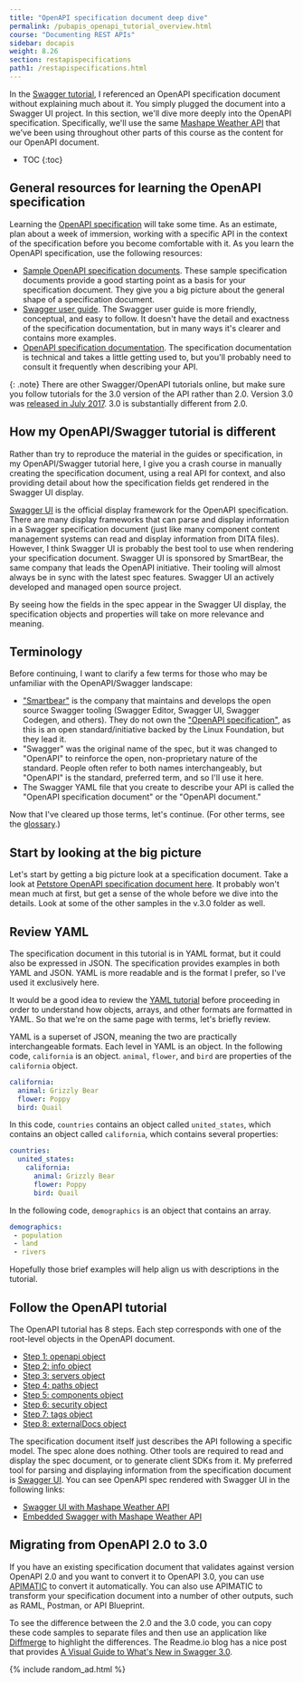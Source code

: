 ```yaml
---
title: "OpenAPI specification document deep dive"
permalink: /pubapis_openapi_tutorial_overview.html
course: "Documenting REST APIs"
sidebar: docapis
weight: 8.26
section: restapispecifications
path1: /restapispecifications.html
---
```


In the [Swagger tutorial](pubapis_swagger.html), I referenced an OpenAPI specification document without explaining much about it. You simply plugged the document into a Swagger UI project. In this section, we'll dive more deeply into the OpenAPI specification. Specifically, we'll use the same [Mashape Weather API](https://market.mashape.com/fyhao/weather-13) that we've been using throughout other parts of this course as the content for our OpenAPI document.

* TOC
{:toc}

## General resources for learning the OpenAPI specification

Learning the [OpenAPI specification](https://github.com/OAI/OpenAPI-Specification) will take some time. As an estimate, plan about a week of immersion, working with a specific API in the context of the specification before you become comfortable with it. As you learn the OpenAPI specification, use the following resources:

* [Sample OpenAPI specification documents](https://github.com/OAI/OpenAPI-Specification/tree/master/examples/v3.0). These sample specification documents provide a good starting point as a basis for your specification document. They give you a big picture about the general shape of a specification document.
* [Swagger user guide](https://swagger.io/docs/specification/about/). The Swagger user guide is more friendly, conceptual, and easy to follow. It doesn't have the detail and exactness of the specification documentation, but in many ways it's clearer and contains more examples.
* [OpenAPI specification documentation](https://github.com/OAI/OpenAPI-Specification/blob/master/versions/3.0.0.md). The specification documentation is technical and takes a little getting used to, but you'll probably need to consult it frequently when describing your API.

{: .note}
There are other Swagger/OpenAPI tutorials online, but make sure you follow tutorials for the 3.0 version of the API rather than 2.0. Version 3.0 was [released in July 2017](https://github.com/OAI/OpenAPI-Specification/blob/master/versions/3.0.0.md#appendix-a-revision-history). 3.0 is substantially different from 2.0.

## How my OpenAPI/Swagger tutorial is different

Rather than try to reproduce the material in the guides or specification, in my OpenAPI/Swagger tutorial here, I give you a crash course in manually creating the specification document, using a real API for context, and also providing detail about how the specification fields get rendered in the Swagger UI display.

[Swagger UI](https://github.com/swagger-api/swagger-ui) is the official display framework for the OpenAPI specification. There are many display frameworks that can parse and display information in a Swagger specification document (just like many component content management systems can read and display information from DITA files). However, I think Swagger UI is probably the best tool to use when rendering your specification document. Swagger UI is sponsored by SmartBear, the same company that leads the OpenAPI initiative. Their tooling will almost always be in sync with the latest spec features. Swagger UI an actively developed and managed open source project.

By seeing how the fields in the spec appear in the Swagger UI display, the specification objects and properties will take on more relevance and meaning.

## Terminology

Before continuing, I want to clarify a few terms for those who may be unfamiliar with the OpenAPI/Swagger landscape:

* ["Smartbear"](https://smartbear.com/) is the company that maintains and develops the open source Swagger tooling (Swagger Editor, Swagger UI, Swagger Codegen, and others). They do not own the ["OpenAPI specification"](https://github.com/OAI/OpenAPI-Specification/), as this is an open standard/initiative backed by the Linux Foundation, but they lead it.
* "Swagger" was the original name of the spec, but it was changed to "OpenAPI" to reinforce the open, non-proprietary nature of the standard. People often refer to both names interchangeably, but "OpenAPI" is the standard, preferred term, and so I'll use it here.
* The Swagger YAML file that you create to describe your API is called the "OpenAPI specification document" or the "OpenAPI document."

Now that I've cleared up those terms, let's continue. (For other terms, see the [glossary](api-glossary.html).)

## Start by looking at the big picture

Let's start by getting a big picture look at a specification document. Take a look at [Petstore OpenAPI specification document here](https://github.com/OAI/OpenAPI-Specification/blob/master/examples/v3.0/petstore.yaml). It probably won't mean much at first, but get a sense of the whole before we dive into the details. Look at some of the other samples in the v.3.0 folder as well.

## Review YAML

The specification document in this tutorial is in YAML format, but it could also be expressed in JSON. The specification provides examples in both YAML and JSON. YAML is more readable and is the format I prefer, so I've used it exclusively here.

It would be a good idea to review the [YAML tutorial](pubapis_yaml.html) before proceeding in order to understand how objects, arrays, and other formats are formatted in YAML. So that we're on the same page with terms, let's briefly review.

 YAML is a superset of JSON, meaning the two are practically interchangeable formats. Each level in YAML is an object. In the following code, `california` is an object. `animal`, `flower`, and `bird` are properties of the `california` object.

```yaml
california:
  animal: Grizzly Bear
  flower: Poppy
  bird: Quail
```

In this code, `countries` contains an object called `united_states`, which contains an object called `california`, which contains several properties:

```yaml
countries:
  united_states:
    california:
      animal: Grizzly Bear
      flower: Poppy
      bird: Quail
```

In the following code, `demographics` is an object that contains an array.

```yaml
demographics:
 - population
 - land
 - rivers
```

Hopefully those brief examples will help align us with descriptions in the tutorial.

## Follow the OpenAPI tutorial

The OpenAPI tutorial has 8 steps. Each step corresponds with one of the root-level objects in the OpenAPI document.

* [Step 1: openapi object](pubapis_openapi_step1_openapi_object.html)
* [Step 2: info object](pubapis_openapi_step2_openapi_info_object.html)
* [Step 3: servers object](pubapis_openapi_step3_openapi_servers_object)
* [Step 4: paths object](pubapis_openapi_step4_openapi_paths_object.html)
* [Step 5: components object](pubapis_openapi_step5_openapi_components_object.html)
* [Step 6: security object](pubapis_openapi_step6_openapi_security_object.html)
* [Step 7: tags object](pubapis_openapi_step7_openapi_tags_object.html)
* [Step 8: externalDocs object](pubapis_openapi_step8_openapi_external_docs_object.html)

The specification document itself just describes the API following a specific model. The spec alone does nothing. Other tools are required to read and display the spec document, or to generate client SDKs from it. My preferred tool for parsing and displaying information from the specification document is [Swagger UI](https://github.com/swagger-api/swagger-ui). You can see OpenAPI spec rendered with Swagger UI in the following links:

* [Swagger UI with Mashape Weather API](/learnapidoc/assets/files/swagger/)
* [Embedded Swagger with Mashape Weather API](/learnapidoc/pubapis_swagger_embedded.html)

## Migrating from OpenAPI 2.0 to 3.0

If you have an existing specification document that validates against version OpenAPI 2.0 and you want to convert it to OpenAPI 3.0, you can use [APIMATIC](https://apimatic.io/transformer) to convert it automatically. You can also use APIMATIC to transform your specification document into a number of other outputs, such as RAML, Postman, or API Blueprint.

To see the difference between the 2.0 and the 3.0 code, you can copy these code samples to separate files and then use an application like [Diffmerge](https://sourcegear.com/diffmerge/) to highlight the differences. The Readme.io blog has a nice post that provides [A Visual Guide to What's New in Swagger 3.0](https://blog.readme.io/an-example-filled-guide-to-swagger-3-2/).

{% include random_ad.html %}
